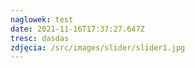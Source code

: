 ```yaml
---
naglowek: test
date: 2021-11-16T17:37:27.647Z
tresc: dasdas
zdjęcia: /src/images/slider/slider1.jpg
---
```

